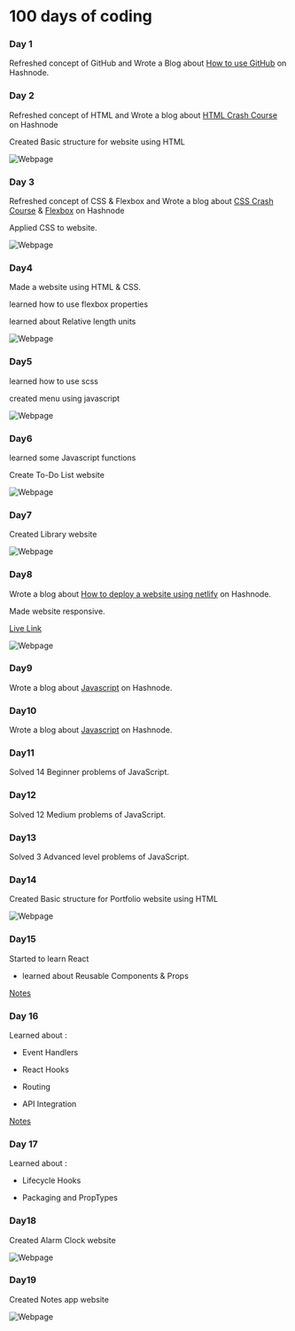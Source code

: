 # 100 days of coding

### Day 1

Refreshed concept of GitHub and
Wrote a Blog about [How to use GitHub](https://avadhut.hashnode.dev/setting-up-github) on Hashnode.

### Day 2

Refreshed concept of HTML and
Wrote a blog about [HTML Crash Course](https://avadhut.hashnode.dev/html-crash-course) on Hashnode

Created Basic structure for website using HTML

![Webpage](./day2/ss.PNG)

### Day 3

Refreshed concept of CSS & Flexbox and
Wrote a blog about [CSS Crash Course](https://avadhut.hashnode.dev/css-crash-course) & [Flexbox](https://avadhut.hashnode.dev/flexbox) on Hashnode

Applied CSS to website.

![Webpage](./day3/ss.PNG)

### Day4

Made a website using HTML & CSS.

learned how to use flexbox properties

learned about Relative length units

![Webpage](./day4/ss.PNG)

### Day5

learned how to use scss

created menu using javascript

![Webpage](./day5/ss.PNG)

### Day6

learned some Javascript functions

Create To-Do List website

![Webpage](./day6/ss.PNG)

### Day7

Created Library website

![Webpage](./day7/ss.PNG)

### Day8

Wrote a blog about [How to deploy a website using netlify](https://avadhut.hashnode.dev/netlify) on Hashnode.

Made website responsive.

[Live Link](https://library-website01.netlify.app/)

![Webpage](./day8/ss.PNG)


### Day9

Wrote a blog about [Javascript](https://avadhut.hashnode.dev/javascript-notes) on Hashnode.


### Day10

Wrote a blog about [Javascript](https://avadhut.hashnode.dev/javascript-notes-2) on Hashnode.

### Day11

Solved 14 Beginner problems of JavaScript.

### Day12

Solved 12 Medium problems of JavaScript.

### Day13

Solved 3 Advanced level problems of JavaScript.

### Day14

Created Basic structure for Portfolio website using HTML

![Webpage](./day14/ss.PNG)

### Day15

Started to learn React

- learned about Reusable Components & Props

[Notes](https://avadhut.hashnode.dev/react-crash-course)

### Day 16

Learned about :

- Event Handlers

- React Hooks

- Routing

- API Integration


[Notes](https://avadhut.hashnode.dev/react-crash-course)

### Day 17

Learned about :

- Lifecycle Hooks

- Packaging and PropTypes

### Day18

Created Alarm Clock website

![Webpage](./day18/ss.PNG)

### Day19

Created Notes app website

![Webpage](./day19/ss.PNG)